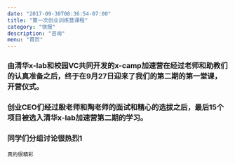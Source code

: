 ```yaml
---
date: "2017-09-30T08:36:54-07:00"
title: "第一次创业训练营课程"
category: "快报"
description: "咨询"
menu: "首页"
---
```


### 由清华x-lab和校园VC共同开发的x-camp加速营在经过老师和助教们的认真准备之后，终于在9月27日迎来了我们的第二期的第一堂课，开营仪式。
### 创业CEO们经过殷老师和陶老师的面试和精心的选拔之后，最后15个项目被选入清华x-lab加速营第二期的学习。
### 同学们分组讨论很热烈1



```真的很精彩```
